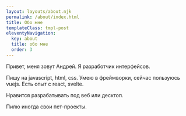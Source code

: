 ```yaml
---
layout: layouts/about.njk
permalink: /about/index.html
title: Обо мне
templateClass: tmpl-post
eleventyNavigation:
  key: about
  title: обо мне
  order: 3
---
```


Привет, меня зовут Андрей. Я разработчик интерфейсов.

Пишу на javascript, html, css. Умею в фреймворки, сейчас пользуюсь vuejs. Есть опыт с react, svelte.

Нравится разрабатывать под веб или десктоп.

Пилю иногда свои пет-проекты.

